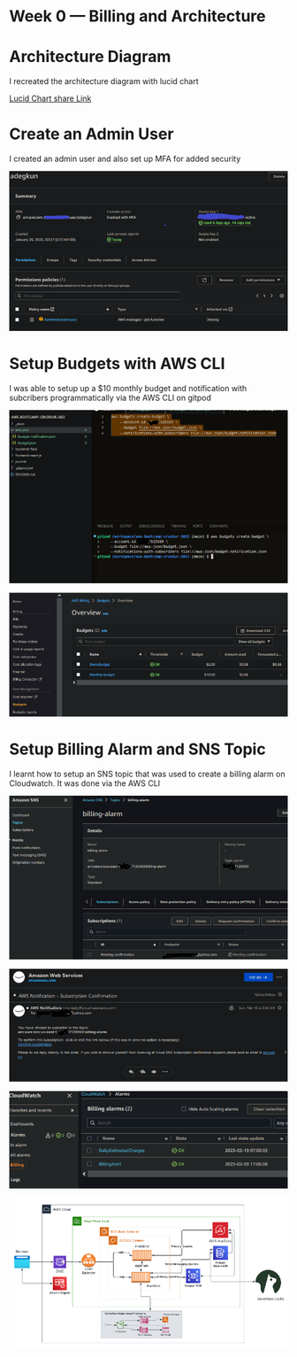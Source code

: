 # Week 0 — Billing and Architecture

# Architecture Diagram 

I recreated the architecture diagram with lucid chart



[Lucid Chart share Link](https://lucid.app/lucidchart/a6a84a9a-e16c-4617-8b1b-ea8e63971a56/edit?viewport_loc=-111%2C-39%2C2091%2C1119%2C0_0&invitationId=inv_604b53a6-736f-4aa8-acec-03368292daa0)

# Create an Admin User

I created an admin user and also set up MFA for added security 

![](imgs/week0/AdminUser.PNG)

# Setup Budgets with AWS CLI

I was able to setup up a $10 monthly budget and notification with subcribers programmatically via the AWS CLI on gitpod

![](imgs/week0/create-aws-budget-with-json.PNG)

![](imgs/week0/Aws-Budget-created-via-CLI.PNG)

# Setup Billing Alarm and SNS Topic 

I learnt how to setup an SNS topic that was used to create a billing alarm on Cloudwatch. It was done via the AWS CLI

![](imgs/week0/create-sns-topic-with-aws-cli.PNG)

![](imgs/week0/create-sns-topic-subscription-email.PNG)

![](imgs/week0/Aws-Billing-Alarm-created-via-CLI.PNG)

![](imgs/week0/Architecture-diagram.PNG)
